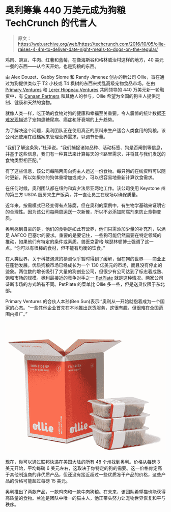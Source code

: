 # 奥利筹集 440 万美元成为狗粮 TechCrunch 的代言人

> 原文：<https://web.archive.org/web/https://techcrunch.com/2016/10/05/ollie-raises-4-4m-to-deliver-date-night-meals-to-dogs-on-the-regular/>

鸡肉、豌豆、牛肉、红薯和蓝莓，在像海斯谷和格林威治村这样的地方，40 美元一餐的东西——从今天开始，也是狗粮的东西。

由 Alex Douzet、Gabby Slome 和 Randy Jimenez 创办的新公司 Ollie，旨在通过为狗提供类似于 T2 小枝或 T4 枫树的东西来扰乱高级宠物食品市场。在由 [Primary Ventures](https://web.archive.org/web/20221225234049/http://www.primary.vc/) 和 [Lerer Hippeau Ventures](https://web.archive.org/web/20221225234049/http://lererhippeau.com/) 共同领导的 440 万美元新一轮融资中，有 [Canaan Partners](https://web.archive.org/web/20221225234049/http://www.canaan.com/) 和其他人的参与，Ollie 希望为全国的狗主人提供定制、健康和天然的食物。


就像人类一样，吃正确的食物对狗的健康和幸福至关重要。令人震惊的统计数据[不难发现](https://web.archive.org/web/20221225234049/http://petcha.com/pet_care/overfeeding-pets-increases-diabetes-by-up-to-900-percent-study-says-trending/)描述了宠物患糖尿病、癌症和肝衰竭的上升趋势。

为了解决这个问题，奥利团队正在使用真正的原料来生产适合人类食用的狗粮。该公司还使用在线档案来管理营养需求，以调节份量。

“我们了解这条狗，”杜泽说。“我们捕捉诸如品种、活动标签、狗是否阉割等信息，并基于这些信息，我们有一种算法来计算每天的卡路里需求，并将其与我们发送的食物类型相匹配。”

有了这些信息，该公司每隔两周向狗主人运送一份食物。每只狗的在线资料可以随时更新，所以如果你的狗体重增加或减少，可以很容易地重新计算饮食需求。

在任何时候，奥利团队都在纽约和宾夕法尼亚两地工作。该公司使用 Keystone 州的第三方 USDA 厨房来生产饭菜，并一直让员工在现场以确保质量。

近年来，按需模式已经变得有点陈腐，但在奥利的案例中，有生物学基础来证明它的合理性。因为该公司每两周运送一次新餐，所以不必添加防腐剂来防止食物变质。

奥利感到自豪的是，他们的食物是如此有营养，他们只需添加少量的补充剂，以满足 AAFCO 巴塞尔的要求。重要的是要记住，一些狗可能仍然需要在特定领域的推动，如果他们有特定的条件或素质。兽医克雷格·埃瑟林顿博士强调了这一点。“你可以有很棒的食材，但不能有均衡的饮食。”

在人类世界，关于科技泡沫的猜测似乎暂时得到了缓解，但在狗的世界——商业正在蓬勃发展。优质狗粮市场已经成长为一个 130 亿美元的市场，而且没有停止的迹象。两位数的增长吸引了大量的狗创业公司，但很少有公司达到了标志着成熟、饱和市场的规模。奥利最接近的竞争对手之一 [PetPlate](https://web.archive.org/web/20221225234049/https://www.petplate.co/) 就是这种情况。两家公司垄断市场的方式略有不同。PetPlate 的菜单比 Ollie 多一些，但是送货仅限于东北部。

Primary Ventures 的合伙人本孙(Ben Sun)表示:“奥利从一开始就抱着成为一个国家的心态。“一些其他企业首先在本地推出送货服务，这很有趣，但很难在全国范围内推广。”

![screen-shot-2016-10-05-at-10-56-36-am](img/1060eb5c1424afa99a834e1437501c09.png)

现在，你可以通过联邦快递在美国大陆的所有 48 个州找到奥利。价格从每磅 3 美元开始，平均每磅 6 美元左右，这取决于你特定的狗的需要。这一价格肯定高于其他制造商的非优质产品，但还没有接近超过一些优质冻干产品的价格，这些产品的价格可能超过每磅 15 美元。

奥利推出了两款产品，一款鸡肉和一款牛肉狗粮。在未来，该团队希望猫也能获得高质量的食物。兰迪是团队中唯一的猫主人，他正带头努力让宠物世界恢复和平与秩序。